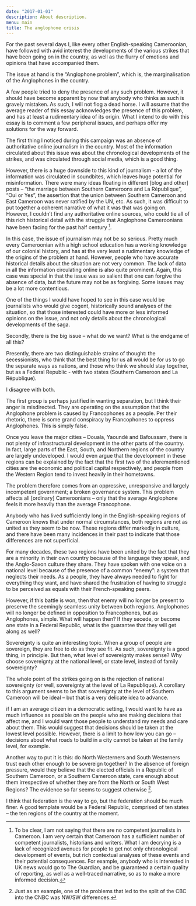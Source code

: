 ```yaml
---
date: "2017-01-01"
description: About description.
menu: main
title: The anglophone crisis
---
```


For the past several days I, like every other English-speaking Cameroonian, have followed with avid interest the developments of the various strikes that have been going on in the country, as well as the flurry of emotions and opinions that have accompanied them.

The issue at hand is the “Anglophone problem”, which is, the marginalisation of the Anglophones in the country.

A few people tried to deny the presence of any such problem. However, it should have become apparent by now that anybody who thinks as such is gravely mistaken. As such, I will not flog a dead horse. I will assume that the average reader of this essay acknowledges the presence of this problem, and has at least a rudimentary idea of its origin. What I intend to do with this essay is to comment a few peripheral issues, and perhaps offer my solutions for the way forward.

The first thing I noticed during this campaign was an absence of authoritative online journalism in the country. Most of the information circulated about this issue was about the chronological developments of the strikes, and was circulated through social media, which is a good thing. 

However, there is a huge downside to this kind of journalism - a lot of the information was circulated in soundbites, which leaves huge potential for misinformation. There were many ideas floating in different [blog and other] posts – “the marriage between Southern Cameroons and La République”, “Oui or Yes”, the assertion that the union between Southern Cameroon and East Cameroon was never ratified by the UN, etc.  As such, it was difficult to put together a coherent narrative of what it was that was going on. However, I couldn’t find any authoritative online sources, who could tie all of this rich historical detail with the struggle that Anglophone Cameroonians have been facing for the past half century [^one]. 

In this case, the issue of journalism may not be so serious. Pretty much every Cameroonian with a high school education has a working knowledge of our colonial history, and has at the very least a rudimentary knowledge of the origins of the problem at hand. However, people who have accurate historical details about the situation are not very common. The lack of data in all the information circulating online is also quite prominent. Again, this case was special in that the issue was so salient that one can forgive the absence of data, but the future may not be as forgiving. Some issues may be a lot more contentious.

One of the things I would have hoped to see in this case would be journalists who would give cogent, historically sound analyses of the situation, so that those interested could have more or less informed opinions on the issue, and not only details about the chronological developments of the saga.

Secondly, there is the big issue – what do we want? What is the endgame of all this?

Presently, there are two distinguishable strains of thought: the secessionists, who think that the best thing for us all would be for us to go the separate ways as nations, and those who think we should stay together, but as a Federal Republic - with two states (Southern Cameroon and La République).

I disagree with both.

The first group is perhaps justified in wanting separation, but I think their anger is misdirected. They are operating on the assumption that the Anglophone problem is caused by Francophones as a people. Per their rhetoric, there is some grand conspiracy by Francophones to oppress Anglophones. This is simply false. 

Once you leave the major cities – Douala, Yaoundé and Bafoussam, there is not plenty of infrastructural development in the other parts of the country. In fact, large parts of the East, South, and Northern regions of the country are largely undeveloped. I would even argue that the development in these regions can be explained by the fact that the first two of the aforementioned cities are the economic and political capital respectively, and people from the Western Region tend to invest heavily in their hometowns. 

The problem therefore comes from an oppressive, unresponsive and largely incompetent government; a broken governance system. This problem affects all [ordinary] Cameroonians – only that the average Anglophone feels it more heavily than the average Francophone.

Anybody who has lived sufficiently long in the English-speaking regions of Cameroon knows that under normal circumstances, both regions are not as united as they seem to be now. These regions differ markedly in culture, and there have been many incidences in their past to indicate that those differences are not superficial.

For many decades, these two regions have been united by the fact that they are a minority in their own country because of the language they speak, and the Anglo-Saxon culture they share. They have spoken with one voice on a national level because of the presence of a common “enemy”: a system that neglects their needs. As a people, they have always needed to fight for everything they want, and have shared the frustration of having to struggle to be perceived as equals with their French-speaking peers.

However, if this battle is won, then that enemy will no longer be present to preserve the seemingly seamless unity between both regions. Anglophones will no longer be defined in opposition to Francophones, but as Anglophones, simple. What will happen then? If they secede, or become one state in a Federal Republic, what is the guarantee that they will get along as well? 

Sovereignty is quite an interesting topic. When a group of people are sovereign, they are free to do as they see fit. As such, sovereignty is a good thing, in principle. But then, what level of sovereignty makes sense? Why choose sovereignty at the national level, or state level, instead of family sovereignty?

The whole point of the strikes going on is the rejection of national sovereignty (or well, sovereignty at the level of La Republique). A corollary to this argument seems to be that sovereignty at the level of Southern Cameroon will be ideal – but that is a very delicate idea to advance.

if I am an average citizen in a democratic setting, I would want to have as much influence as possible on the people who are making decisions that affect me, and I would want those people to understand my needs and care about them. This would suggest that decisions should be taken at the lowest level possible. However, there is a limit to how low you can go – decisions about what roads to build in a city cannot be taken at the family level, for example.

Another way to put it is this: do North Westerners and South Westerners trust each other enough to be sovereign together? In the absence of foreign pressure, would they believe that the elected officials in a Republic of Southern Cameroon, or a Southern Cameroon state, care enough about them irrespective of whether they are from the North or South West Regions? The evidence so far seems to suggest otherwise [^two].

I think that federation is the way to go, but the federation should be much finer. A good template would be a Federal Republic, comprised of ten states – the ten regions of the country at the moment.

[^one]: To be clear, I am not saying that there are no competent journalists in Cameroon. I am very certain that Cameroon has a sufficient number of competent journalists, historians and writers. What I am decrying is a lack of recognized avenues for people to get not only chronological development of events, but rich contextual analyses of these events and their potential consequences. For example, anybody who is interested in UK news would go to The Guardian, and be guaranteed a certain quality of reporting, as well as a well-traced narrative, so as to make a more informed decision.

[^two]: Just as an example, one of the problems that led to the split of the CBC into the CNBC was NW/SW differences.

